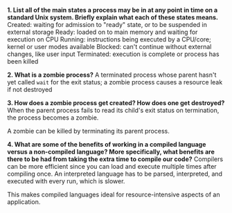 **1. List all of the main states a process may be in at any point in time on a standard Unix system. Briefly explain what each of these states means.**
Created: waiting for admission to "ready" state, or to be suspended in external storage
Ready: loaded on to main memory and waiting for execution on CPU
Running: instructions being executed by a CPU/core; kernel or user modes available
Blocked: can't continue without external changes, like user input
Terminated: execution is complete or process has been killed


**2. What is a zombie process?**
A terminated process whose parent hasn't yet called `wait` for the exit status; a zombie process causes a resource leak if not destroyed


**3. How does a zombie process get created? How does one get destroyed?**
When the parent process fails to read its child's exit status on termination, the process becomes a zombie.

A zombie can be killed by terminating its parent process.


**4. What are some of the benefits of working in a compiled language versus a non-compiled language? More specifically, what benefits are there to be had from taking the extra time to compile our code?**
Compilers can be more efficient since you can load and execute multiple times after compiling once. An interpreted language has to be parsed, interpreted, and executed with every run, which is slower.

This makes compiled languages ideal for resource-intensive aspects of an application.